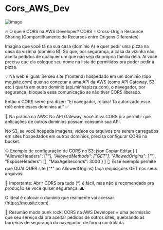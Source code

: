 # Cors_AWS_Dev

![image](https://github.com/user-attachments/assets/2d43bad6-e1f7-43a0-b1e8-8a528985cb4e)


🔥 O que é CORS na AWS Developer?
CORS = Cross-Origin Resource Sharing (Compartilhamento de Recursos entre Origens Diferentes).

Imagina que você tá na sua casa (domínio A) e quer pedir uma pizza na casa da vizinha (domínio B). Só que, por segurança, a casa da vizinha não aceita pedidos de qualquer um que não seja da própria família dela. Aí você precisa que ela coloque seu nome na lista de permitidos pra poder pedir a pizza.

💡 Na web é igual:
Se seu site (frontend) hospedado em um domínio (tipo meusite.com) quer se conectar a uma API da AWS (como API Gateway, S3, etc.) que tá em outro domínio (api.minhapizza.com), o navegador, por segurança, bloqueia essa comunicação se não tiver CORS liberado.

Então o CORS serve pra dizer:
"Ei navegador, relaxa! Tá autorizado esse rolê entre esses domínios aí." ✅

🍕 Na prática na AWS:
No API Gateway, você ativa CORS pra permitir que aplicações de outros domínios possam consumir sua API.

No S3, se você hospeda imagens, vídeos ou arquivos pra serem carregados em sites hospedados em outros domínios, precisa configurar CORS no bucket.

⚙️ Exemplo de configuração de CORS no S3:
json
Copiar
Editar
[
 {
   "AllowedHeaders": ["*"],
   "AllowedMethods": ["GET"],
   "AllowedOrigins": ["*"],
   "ExposeHeaders": [],
   "MaxAgeSeconds": 3000
 }
]
👆 Esse exemplo permite que QUALQUER site ("*" no AllowedOrigins) faça requisições GET nos seus arquivos.

🚨 Importante:
Abrir CORS pra tudo (*) é fácil, mas não é recomendado pra produção se você quiser segurança. ⚠️

O ideal é colocar o domínio que realmente vai acessar (https://meusite.com).

🎸 Resumão modo punk rock:
CORS na AWS Developer = uma permissão que seu serviço dá pra aceitar pedidos de outros sites, quebrando as barreiras de segurança do navegador, de forma controlada.
